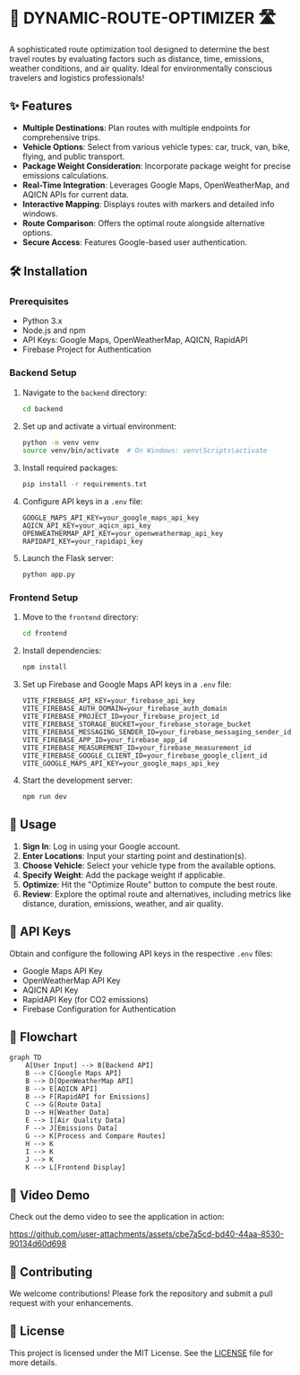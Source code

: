# 🚀 DYNAMIC-ROUTE-OPTIMIZER 🛣️

A sophisticated route optimization tool designed to determine the best travel routes by evaluating factors such as distance, time, emissions, weather conditions, and air quality. Ideal for environmentally conscious travelers and logistics professionals!

## ✨ Features

- **Multiple Destinations**: Plan routes with multiple endpoints for comprehensive trips.
- **Vehicle Options**: Select from various vehicle types: car, truck, van, bike, flying, and public transport.
- **Package Weight Consideration**: Incorporate package weight for precise emissions calculations.
- **Real-Time Integration**: Leverages Google Maps, OpenWeatherMap, and AQICN APIs for current data.
- **Interactive Mapping**: Displays routes with markers and detailed info windows.
- **Route Comparison**: Offers the optimal route alongside alternative options.
- **Secure Access**: Features Google-based user authentication.

## 🛠️ Installation

### Prerequisites

- Python 3.x
- Node.js and npm
- API Keys: Google Maps, OpenWeatherMap, AQICN, RapidAPI
- Firebase Project for Authentication

### Backend Setup

1. Navigate to the `backend` directory:
   ```bash
   cd backend
   ```

2. Set up and activate a virtual environment:
   ```bash
   python -m venv venv
   source venv/bin/activate  # On Windows: venv\Scripts\activate
   ```

3. Install required packages:
   ```bash
   pip install -r requirements.txt
   ```

4. Configure API keys in a `.env` file:
   ```env
   GOOGLE_MAPS_API_KEY=your_google_maps_api_key
   AQICN_API_KEY=your_aqicn_api_key
   OPENWEATHERMAP_API_KEY=your_openweathermap_api_key
   RAPIDAPI_KEY=your_rapidapi_key
   ```

5. Launch the Flask server:
   ```bash
   python app.py
   ```

### Frontend Setup

1. Move to the `frontend` directory:
   ```bash
   cd frontend
   ```

2. Install dependencies:
   ```bash
   npm install
   ```

3. Set up Firebase and Google Maps API keys in a `.env` file:
   ```env
   VITE_FIREBASE_API_KEY=your_firebase_api_key
   VITE_FIREBASE_AUTH_DOMAIN=your_firebase_auth_domain
   VITE_FIREBASE_PROJECT_ID=your_firebase_project_id
   VITE_FIREBASE_STORAGE_BUCKET=your_firebase_storage_bucket
   VITE_FIREBASE_MESSAGING_SENDER_ID=your_firebase_messaging_sender_id
   VITE_FIREBASE_APP_ID=your_firebase_app_id
   VITE_FIREBASE_MEASUREMENT_ID=your_firebase_measurement_id
   VITE_FIREBASE_GOOGLE_CLIENT_ID=your_firebase_google_client_id
   VITE_GOOGLE_MAPS_API_KEY=your_google_maps_api_key
   ```

4. Start the development server:
   ```bash
   npm run dev
   ```

## 📖 Usage

1. **Sign In**: Log in using your Google account.
2. **Enter Locations**: Input your starting point and destination(s).
3. **Choose Vehicle**: Select your vehicle type from the available options.
4. **Specify Weight**: Add the package weight if applicable.
5. **Optimize**: Hit the "Optimize Route" button to compute the best route.
6. **Review**: Explore the optimal route and alternatives, including metrics like distance, duration, emissions, weather, and air quality.

## 🔑 API Keys

Obtain and configure the following API keys in the respective `.env` files:

- Google Maps API Key
- OpenWeatherMap API Key
- AQICN API Key
- RapidAPI Key (for CO2 emissions)
- Firebase Configuration for Authentication

## 🔄 Flowchart

```mermaid
graph TD
    A[User Input] --> B[Backend API]
    B --> C[Google Maps API]
    B --> D[OpenWeatherMap API]
    B --> E[AQICN API]
    B --> F[RapidAPI for Emissions]
    C --> G[Route Data]
    D --> H[Weather Data]
    E --> I[Air Quality Data]
    F --> J[Emissions Data]
    G --> K[Process and Compare Routes]
    H --> K
    I --> K
    J --> K
    K --> L[Frontend Display]
```

## 🎥 Video Demo

Check out the demo video to see the application in action:


https://github.com/user-attachments/assets/cbe7a5cd-bd40-44aa-8530-90134d60d698



## 🤝 Contributing

We welcome contributions! Please fork the repository and submit a pull request with your enhancements.

## 📄 License

This project is licensed under the MIT License. See the [LICENSE](LICENSE) file for more details.
